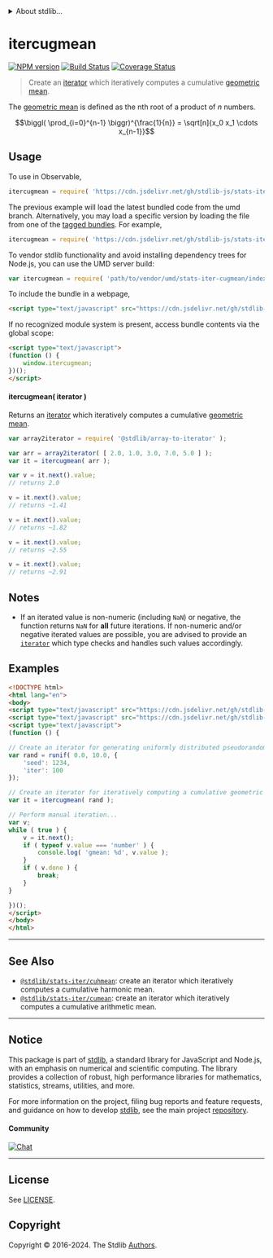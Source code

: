 <!--

@license Apache-2.0

Copyright (c) 2019 The Stdlib Authors.

Licensed under the Apache License, Version 2.0 (the "License");
you may not use this file except in compliance with the License.
You may obtain a copy of the License at

   http://www.apache.org/licenses/LICENSE-2.0

Unless required by applicable law or agreed to in writing, software
distributed under the License is distributed on an "AS IS" BASIS,
WITHOUT WARRANTIES OR CONDITIONS OF ANY KIND, either express or implied.
See the License for the specific language governing permissions and
limitations under the License.

-->


<details>
  <summary>
    About stdlib...
  </summary>
  <p>We believe in a future in which the web is a preferred environment for numerical computation. To help realize this future, we've built stdlib. stdlib is a standard library, with an emphasis on numerical and scientific computation, written in JavaScript (and C) for execution in browsers and in Node.js.</p>
  <p>The library is fully decomposable, being architected in such a way that you can swap out and mix and match APIs and functionality to cater to your exact preferences and use cases.</p>
  <p>When you use stdlib, you can be absolutely certain that you are using the most thorough, rigorous, well-written, studied, documented, tested, measured, and high-quality code out there.</p>
  <p>To join us in bringing numerical computing to the web, get started by checking us out on <a href="https://github.com/stdlib-js/stdlib">GitHub</a>, and please consider <a href="https://opencollective.com/stdlib">financially supporting stdlib</a>. We greatly appreciate your continued support!</p>
</details>

# itercugmean

[![NPM version][npm-image]][npm-url] [![Build Status][test-image]][test-url] [![Coverage Status][coverage-image]][coverage-url] <!-- [![dependencies][dependencies-image]][dependencies-url] -->

> Create an [iterator][mdn-iterator-protocol] which iteratively computes a cumulative [geometric mean][geometric-mean].

<section class="intro">

The [geometric mean][geometric-mean] is defined as the nth root of a product of _n_ numbers.

<!-- <equation class="equation" label="eq:geometric_mean" align="center" raw="\biggl( \prod_{i=0}^{n-1} \biggr)^{\frac{1}{n}} = \sqrt[n]{x_0 x_1 \cdots x_{n-1}}" alt="Equation for the geometric mean."> -->

```math
\biggl( \prod_{i=0}^{n-1} \biggr)^{\frac{1}{n}} = \sqrt[n]{x_0 x_1 \cdots x_{n-1}}
```

<!-- <div class="equation" align="center" data-raw-text="\biggl( \prod_{i=0}^{n-1} \biggr)^{\frac{1}{n}} = \sqrt[n]{x_0 x_1 \cdots x_{n-1}}" data-equation="eq:geometric_mean">
    <img src="https://cdn.jsdelivr.net/gh/stdlib-js/stdlib@b38de7dff069561da1cb4710c85fc74433b7eaaa/lib/node_modules/@stdlib/stats/iter/cugmean/docs/img/equation_geometric_mean.svg" alt="Equation for the geometric mean.">
    <br>
</div> -->

<!-- </equation> --> 

</section>

<!-- /.intro -->

<!-- Package usage documentation. -->



<section class="usage">

## Usage

To use in Observable,

```javascript
itercugmean = require( 'https://cdn.jsdelivr.net/gh/stdlib-js/stats-iter-cugmean@umd/browser.js' )
```
The previous example will load the latest bundled code from the umd branch. Alternatively, you may load a specific version by loading the file from one of the [tagged bundles](https://github.com/stdlib-js/stats-iter-cugmean/tags). For example,

```javascript
itercugmean = require( 'https://cdn.jsdelivr.net/gh/stdlib-js/stats-iter-cugmean@v0.2.1-umd/browser.js' )
```

To vendor stdlib functionality and avoid installing dependency trees for Node.js, you can use the UMD server build:

```javascript
var itercugmean = require( 'path/to/vendor/umd/stats-iter-cugmean/index.js' )
```

To include the bundle in a webpage,

```html
<script type="text/javascript" src="https://cdn.jsdelivr.net/gh/stdlib-js/stats-iter-cugmean@umd/browser.js"></script>
```

If no recognized module system is present, access bundle contents via the global scope:

```html
<script type="text/javascript">
(function () {
    window.itercugmean;
})();
</script>
```

#### itercugmean( iterator )

Returns an [iterator][mdn-iterator-protocol] which iteratively computes a cumulative [geometric mean][geometric-mean].

```javascript
var array2iterator = require( '@stdlib/array-to-iterator' );

var arr = array2iterator( [ 2.0, 1.0, 3.0, 7.0, 5.0 ] );
var it = itercugmean( arr );

var v = it.next().value;
// returns 2.0

v = it.next().value;
// returns ~1.41

v = it.next().value;
// returns ~1.82

v = it.next().value;
// returns ~2.55

v = it.next().value;
// returns ~2.91
```

</section>

<!-- /.usage -->

<!-- Package usage notes. Make sure to keep an empty line after the `section` element and another before the `/section` close. -->

<section class="notes">

## Notes

-   If an iterated value is non-numeric (including `NaN`) or negative, the function returns `NaN` for **all** future iterations. If non-numeric and/or negative iterated values are possible, you are advised to provide an [`iterator`][mdn-iterator-protocol] which type checks and handles such values accordingly.

</section>

<!-- /.notes -->

<!-- Package usage examples. -->

<section class="examples">

## Examples

<!-- eslint no-undef: "error" -->

```html
<!DOCTYPE html>
<html lang="en">
<body>
<script type="text/javascript" src="https://cdn.jsdelivr.net/gh/stdlib-js/random-iter-uniform@umd/browser.js"></script>
<script type="text/javascript" src="https://cdn.jsdelivr.net/gh/stdlib-js/stats-iter-cugmean@umd/browser.js"></script>
<script type="text/javascript">
(function () {

// Create an iterator for generating uniformly distributed pseudorandom numbers:
var rand = runif( 0.0, 10.0, {
    'seed': 1234,
    'iter': 100
});

// Create an iterator for iteratively computing a cumulative geometric mean:
var it = itercugmean( rand );

// Perform manual iteration...
var v;
while ( true ) {
    v = it.next();
    if ( typeof v.value === 'number' ) {
        console.log( 'gmean: %d', v.value );
    }
    if ( v.done ) {
        break;
    }
}

})();
</script>
</body>
</html>
```

</section>

<!-- /.examples -->

<!-- Section to include cited references. If references are included, add a horizontal rule *before* the section. Make sure to keep an empty line after the `section` element and another before the `/section` close. -->

<section class="references">

</section>

<!-- /.references -->

<!-- Section for related `stdlib` packages. Do not manually edit this section, as it is automatically populated. -->

<section class="related">

* * *

## See Also

-   <span class="package-name">[`@stdlib/stats-iter/cuhmean`][@stdlib/stats/iter/cuhmean]</span><span class="delimiter">: </span><span class="description">create an iterator which iteratively computes a cumulative harmonic mean.</span>
-   <span class="package-name">[`@stdlib/stats-iter/cumean`][@stdlib/stats/iter/cumean]</span><span class="delimiter">: </span><span class="description">create an iterator which iteratively computes a cumulative arithmetic mean.</span>

</section>

<!-- /.related -->

<!-- Section for all links. Make sure to keep an empty line after the `section` element and another before the `/section` close. -->


<section class="main-repo" >

* * *

## Notice

This package is part of [stdlib][stdlib], a standard library for JavaScript and Node.js, with an emphasis on numerical and scientific computing. The library provides a collection of robust, high performance libraries for mathematics, statistics, streams, utilities, and more.

For more information on the project, filing bug reports and feature requests, and guidance on how to develop [stdlib][stdlib], see the main project [repository][stdlib].

#### Community

[![Chat][chat-image]][chat-url]

---

## License

See [LICENSE][stdlib-license].


## Copyright

Copyright &copy; 2016-2024. The Stdlib [Authors][stdlib-authors].

</section>

<!-- /.stdlib -->

<!-- Section for all links. Make sure to keep an empty line after the `section` element and another before the `/section` close. -->

<section class="links">

[npm-image]: http://img.shields.io/npm/v/@stdlib/stats-iter-cugmean.svg
[npm-url]: https://npmjs.org/package/@stdlib/stats-iter-cugmean

[test-image]: https://github.com/stdlib-js/stats-iter-cugmean/actions/workflows/test.yml/badge.svg?branch=v0.2.1
[test-url]: https://github.com/stdlib-js/stats-iter-cugmean/actions/workflows/test.yml?query=branch:v0.2.1

[coverage-image]: https://img.shields.io/codecov/c/github/stdlib-js/stats-iter-cugmean/main.svg
[coverage-url]: https://codecov.io/github/stdlib-js/stats-iter-cugmean?branch=main

<!--

[dependencies-image]: https://img.shields.io/david/stdlib-js/stats-iter-cugmean.svg
[dependencies-url]: https://david-dm.org/stdlib-js/stats-iter-cugmean/main

-->

[chat-image]: https://img.shields.io/gitter/room/stdlib-js/stdlib.svg
[chat-url]: https://app.gitter.im/#/room/#stdlib-js_stdlib:gitter.im

[stdlib]: https://github.com/stdlib-js/stdlib

[stdlib-authors]: https://github.com/stdlib-js/stdlib/graphs/contributors

[umd]: https://github.com/umdjs/umd
[es-module]: https://developer.mozilla.org/en-US/docs/Web/JavaScript/Guide/Modules

[deno-url]: https://github.com/stdlib-js/stats-iter-cugmean/tree/deno
[deno-readme]: https://github.com/stdlib-js/stats-iter-cugmean/blob/deno/README.md
[umd-url]: https://github.com/stdlib-js/stats-iter-cugmean/tree/umd
[umd-readme]: https://github.com/stdlib-js/stats-iter-cugmean/blob/umd/README.md
[esm-url]: https://github.com/stdlib-js/stats-iter-cugmean/tree/esm
[esm-readme]: https://github.com/stdlib-js/stats-iter-cugmean/blob/esm/README.md
[branches-url]: https://github.com/stdlib-js/stats-iter-cugmean/blob/main/branches.md

[stdlib-license]: https://raw.githubusercontent.com/stdlib-js/stats-iter-cugmean/main/LICENSE

[geometric-mean]: https://en.wikipedia.org/wiki/Geometric_mean

[mdn-iterator-protocol]: https://developer.mozilla.org/en-US/docs/Web/JavaScript/Reference/Iteration_protocols#The_iterator_protocol

<!-- <related-links> -->

[@stdlib/stats/iter/cuhmean]: https://github.com/stdlib-js/stats-iter-cuhmean/tree/umd

[@stdlib/stats/iter/cumean]: https://github.com/stdlib-js/stats-iter-cumean/tree/umd

<!-- </related-links> -->

</section>

<!-- /.links -->
